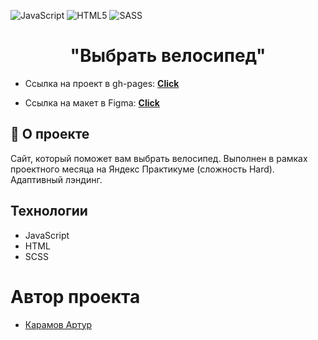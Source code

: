 ![JavaScript](https://img.shields.io/badge/javascript-%23323330.svg?style=for-the-badge&logo=javascript&logoColor=%23F7DF1E) ![HTML5](https://img.shields.io/badge/html5-%23E34F26.svg?style=for-the-badge&logo=html5&logoColor=white) ![SASS](https://img.shields.io/badge/SASS-hotpink.svg?style=for-the-badge&logo=SASS&logoColor=white)

<h1 align="center">
    "Выбрать велосипед"
</h1>

- Ссылка на проект в gh-pages: **[Click](https://arturkaramov.github.io/choose-a-bike/)**

- Ссылка на макет в Figma: **[Click](https://www.figma.com/file/G3UWFlQmNtNs67751YiDH2/Month-of-Landings_external-link?type=design&node-id=0-1&mode=design&t=EDB7TlupteUEEYpG-0)**

## 📖 О проекте

Сайт, который поможет вам выбрать велосипед. Выполнен в рамках проектного месяца на Яндекс Практикуме (сложность Hard). Адаптивный лэндинг.

## Технологии

- JavaScript
- HTML
- SCSS

# Автор проекта

- [Карамов Артур](https://t.me/Karamyslo)
